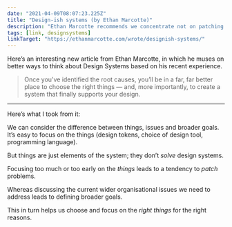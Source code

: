 ```yaml
---
date: "2021-04-09T08:07:23.225Z"
title: "Design-ish systems (by Ethan Marcotte)"
description: "Ethan Marcotte recommends we concentrate not on patching things but on creating broader goals by considering the wider issues weâre trying to solve."
tags: [link, designsystems]
linkTarget: "https://ethanmarcotte.com/wrote/designish-systems/"
---
```

Here’s an interesting new article from Ethan Marcotte, in which he muses on better ways to think about Design Systems based on his recent experience.

> Once you’ve identified the root causes, you’ll be in a far, far better place to choose the right things — and, more importantly, to create a system that finally supports your design.
---

Here’s what I took from it:

We can consider the difference between things, issues and broader goals.
It’s easy to focus on the things (design tokens, choice of design tool, programming language).

But things are just elements of the system; they don’t _solve_ design systems.

Focusing too much or too early on the _things_ leads to a tendency to _patch_ problems.

Whereas discussing the current wider organisational issues we need to address leads to defining broader goals.

This in turn helps us choose and focus on the _right things_ for the right reasons.
